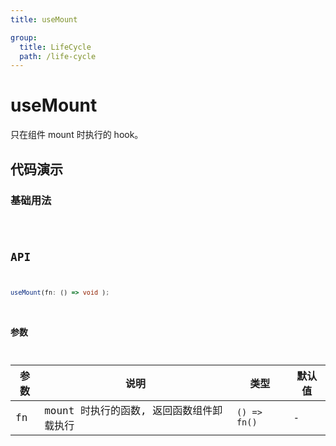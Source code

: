 ```yaml
---
title: useMount

group:
  title: LifeCycle
  path: /life-cycle
---
```


# useMount

只在组件 mount 时执行的 hook。

## 代码演示

### 基础用法

<code src="./demos/demo1.tsx" />

## API

```typescript
useMount(fn: () => void );
```

### 参数

| 参数 | 说明                                     | 类型         | 默认值 |
| ---- | ---------------------------------------- | ------------ | ------ |
| fn   | mount 时执行的函数, 返回函数组件卸载执行 | `() => fn()` | -      |

